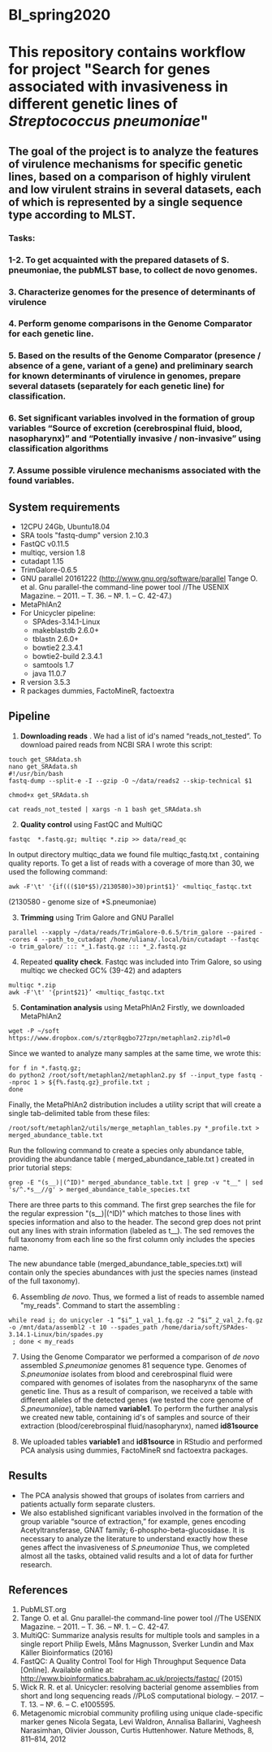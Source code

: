 # BI_spring2020
# This repository contains workflow for project "Search for genes associated with invasiveness in different genetic lines of *Streptococcus pneumoniae*"
## The goal of the project is to analyze the features of virulence mechanisms for specific genetic lines, based on a comparison of highly virulent and low virulent strains in several datasets, each of which is represented by a single sequence type according to MLST.

### Tasks:
### 1-2. To get acquainted with the prepared datasets of S. pneumoniae, the pubMLST base, to collect de novo genomes.
### 3. Characterize genomes for the presence of determinants of virulence
### 4. Perform genome comparisons in the Genome Comparator for each genetic line.
### 5. Based on the results of the Genome Comparator (presence / absence of a gene, variant of a gene) and preliminary search for known determinants of virulence in genomes, prepare several datasets (separately for each genetic line) for classification.
### 6. Set significant variables involved in the formation of group variables “Source of excretion (cerebrospinal fluid, blood, nasopharynx)” and “Potentially invasive / non-invasive” using classification algorithms
### 7. Assume possible virulence mechanisms associated with the found variables.

## System requirements
* 12CPU 24Gb, Ubuntu18.04
* SRA tools  "fastq-dump" version 2.10.3
* FastQC v0.11.5
* multiqc, version 1.8
* cutadapt 1.15
* TrimGalore-0.6.5
* GNU parallel 20161222 (http://www.gnu.org/software/parallel Tange O. et al. Gnu parallel-the command-line power tool //The USENIX Magazine. – 2011. – Т. 36. – №. 1. – С. 42-47.)
* MetaPhlAn2
* For Unicycler pipeline:
  * SPAdes-3.14.1-Linux 
  * makeblastdb 2.6.0+
  * tblastn 2.6.0+
  * bowtie2 2.3.4.1
  * bowtie2-build 2.3.4.1
  * samtools 1.7
  * java 11.0.7
* R version 3.5.3
* R packages dummies, FactoMineR, factoextra


## Pipeline
1. __Downloading reads__ .
We had a list of id's named “reads_not_tested”. To download paired reads from NCBI SRA I wrote this script:
```{bash}
touch get_SRAdata.sh
nano get_SRAdata.sh
#!/usr/bin/bash
fastq-dump --split-e -I --gzip -O ~/data/reads2 --skip-technical $1

chmod+x get_SRAdata.sh

cat reads_not_tested | xargs -n 1 bash get_SRAdata.sh
```
2. __Quality control__ 
using FastQC and MultiQC 

```{bash}
fastqc  *.fastq.gz; multiqc *.zip >> data/read_qc
```
In output directory multiqc_data we found file multiqc_fastq.txt , containing quality reports. To get a list of reads with a coverage of more than 30, we used the following command:
```{bash}
awk -F'\t' '{if((($10*$5)/2130580)>30)print$1}' <multiqc_fastqc.txt 
```
(2130580 - genome size of *S.pneumoniae)

3. __Trimming__ using Trim Galore and GNU Parallel
```{bash}
parallel --xapply ~/data/reads/TrimGalore-0.6.5/trim_galore --paired --cores 4 --path_to_cutadapt /home/uliana/.local/bin/cutadapt --fastqc -o trim_galore/ ::: *_1.fastq.gz ::: *_2.fastq.gz
```

4. Repeated __quality check__. Fastqc was included into Trim Galore, so using multiqc we checked GC% (39-42) and adapters
```{bash}
multiqc *.zip
awk -F'\t' '{print$21}’ <multiqc_fastqc.txt 
```

5. __Contamination analysis__ using MetaPhlAn2
 Firstly, we downloaded MetaPhlAn2
```{bash}
wget -P ~/soft  https://www.dropbox.com/s/ztqr8qgbo727zpn/metaphlan2.zip?dl=0
```
Since we wanted to analyze many samples at the same time, we wrote this:
```{bash}
for f in *.fastq.gz;
do python2 /root/soft/metaphlan2/metaphlan2.py $f --input_type fastq --nproc 1 > ${f%.fastq.gz}_profile.txt ;
done
```
Finally, the MetaPhlAn2 distribution includes a utility script that will create a single tab-delimited table from these files:
```{bash}
/root/soft/metaphlan2/utils/merge_metaphlan_tables.py *_profile.txt > merged_abundance_table.txt
```
Run the following command to create a species only abundance table, providing the abundance table ( merged_abundance_table.txt ) created in prior tutorial steps:
```{bash}
grep -E "(s__)|(^ID)" merged_abundance_table.txt | grep -v "t__" | sed 's/^.*s__//g' > merged_abundance_table_species.txt

```
There are three parts to this command. The first grep searches the file for the regular expression "(s__)|(^ID)" which matches to those lines with species information and also to the header. The second grep does not print out any lines with strain information (labeled as t__). The sed removes the full taxonomy from each line so the first column only includes the species name.

The new abundance table (merged_abundance_table_species.txt) will contain only the species abundances with just the species names (instead of the full taxonomy).

6. Assembling *de novo*. Thus, we formed a list of reads to assemble named "my_reads".
Command to start the assembling :
```{bash}
while read i; do unicycler -1 “$i”_1_val_1.fq.gz -2 “$i”_2_val_2.fq.gz  -o /mnt/data/assembl2 -t 10 --spades_path /home/daria/soft/SPAdes-3.14.1-Linux/bin/spades.py
 ; done < my_reads
```
7. Using the Genome Comparator we performed a comparison of *de novo* assembled *S.pneumoniae* genomes 81 sequence type.
Genomes of *S.pneumoniae* isolates from blood and cerebrospinal fluid were compared with genomes of isolates from the nasopharynx of the same genetic line. Thus as a result of comparison, we received a table with different alleles of the detected genes (we tested the core genome of *S.pneumoniae*), table named __variable1__.
To perform the further analysis we created new table, containing id's of samples and source of their extraction (blood/cerebrospinal fluid/nasopharynx), named __id81source__

8. We uploaded tables __variable1__ and __id81source__ in RStudio and performed PCA analysis using  dummies, FactoMineR snd factoextra packages. 


## Results
* The PCA analysis showed that groups of isolates from carriers and patients actually form separate clusters.
* We also established significant variables involved in the formation of the group variable “source of extraction,” for example, genes encoding Acetyltransferase, GNAT family; 6-phospho-beta-glucosidase.
It is necessary to analyze the literature to understand exactly how these genes affect the invasiveness of *S.pneumoniae*
Thus, we completed almost all the tasks, obtained valid results and a lot of data for further research.

## References
1. PubMLST.org
2. Tange O. et al. Gnu parallel-the command-line power tool //The USENIX Magazine. – 2011. – Т. 36. – №. 1. – С. 42-47.
3. MultiQC: Summarize analysis results for multiple tools and samples in a single report Philip Ewels, Måns Magnusson, Sverker Lundin and Max Käller Bioinformatics (2016)
4. FastQC: A Quality Control Tool for High Throughput Sequence Data [Online]. Available online at: http://www.bioinformatics.babraham.ac.uk/projects/fastqc/ (2015)
5. Wick R. R. et al. Unicycler: resolving bacterial genome assemblies from short and long sequencing reads //PLoS computational biology. – 2017. – Т. 13. – №. 6. – С. e1005595.
6. Metagenomic microbial community profiling using unique clade-specific marker genes
Nicola Segata, Levi Waldron, Annalisa Ballarini, Vagheesh Narasimhan, Olivier Jousson, Curtis Huttenhower. Nature Methods, 8, 811–814, 2012
